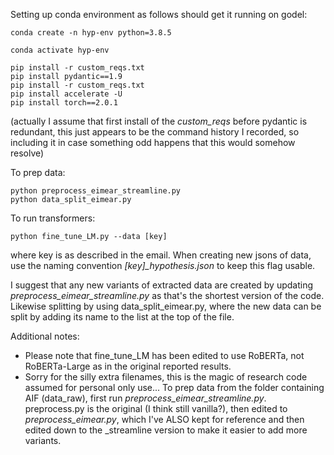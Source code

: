 Setting up conda environment as follows should get it running on godel:

```
conda create -n hyp-env python=3.8.5

conda activate hyp-env

pip install -r custom_reqs.txt
pip install pydantic==1.9
pip install -r custom_reqs.txt
pip install accelerate -U
pip install torch==2.0.1
```
(actually I assume that first install of the *custom_reqs* before pydantic is redundant, this just appears to be the command history I recorded, so including it in case something odd happens that this would somehow resolve)


To prep data:
```
python preprocess_eimear_streamline.py
python data_split_eimear.py
```

To run transformers:
```
python fine_tune_LM.py --data [key]
```
where key is as described in the email. When creating new jsons of data, use the naming convention *[key]_hypothesis.json* to keep this flag usable.

I suggest that any new variants of extracted data are created by updating *preprocess_eimear_streamline.py* as that's the shortest version of the code. Likewise splitting by using data_split_eimear.py, where the new data can be split by adding its name to the list at the top of the file.


Additional notes:
- Please note that fine_tune_LM has been edited to use RoBERTa, not RoBERTa-Large as in the original reported results.
- Sorry for the silly extra filenames, this is the magic of research code assumed for personal only use... To prep data from the folder containing AIF (data_raw), first run *preprocess_eimear_streamline.py*. preprocess.py is the original (I think still vanilla?), then edited to *preprocess_eimear.py*, which I've ALSO kept for reference and then edited down to the _streamline version to make it easier to add more variants.